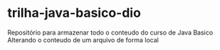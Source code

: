 # trilha-java-basico-dio

Repositório para armazenar todo o conteudo do curso de Java Basico
Alterando o conteudo de um arquivo de forma local
